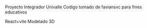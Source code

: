 Proyecto Integrador Univalle
Codigo tomado de faviansvc para fines educativos

React+vite Modelado 3D
